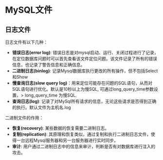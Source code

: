 # MySQL文件
## 日志文件
日志文件有以下几种：

- **错误日志(error log)**: 错误日志是对mysql启动、运行、关闭过程进行了记录，在定位数据库问题时可以首先查看该文件定位问题。该文件记录了所有的错误信息，也记录了警告信息和正确信息。
- **二进制日志(binlog)**: 记录Mysql数据库执行更改的所有操作，但不包括Select和Show
- **慢查询日志(slow query log)**：用来定位可能存在问题的SQL语句，从而对SQL语句进行优化。默认是10秒以上为慢SQL, 可通过long_query_time参数设置，> long_query_time 为慢SQL.
- **查询日志(log)**: 记录了对MySql所有请求的信息，无论这些请求是否得到正确的执行。默认文件为主机名.log


二进制文件的作用：

- **恢复(recovery)**: 某些数据的恢复需要二进制日志。
- **复制(replication)**: 其原理和恢复类似，通过复制和执行二进制日志文件，使得一台远程Mysql服务器和另一台服务器进行实时同步。
- **审计**: 用户通过二进制日志中的信息来审计，判断是否有对数据库进行注入的攻击。






